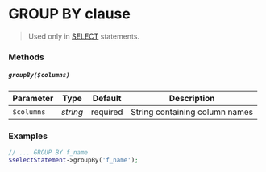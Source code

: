 # GROUP BY clause

> Used only in [SELECT](https://github.com/FaaPz/Slim-PDO/blob/master/docs/Statement/SELECT.md) statements.

### Methods

##### `groupBy($columns)`

Parameter | Type | Default | Description
--- | --- | --- | ---
`$columns` | *string* | required | String containing column names

### Examples

```php
// ... GROUP BY f_name
$selectStatement->groupBy('f_name');
```
